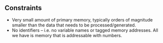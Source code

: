## Constraints

- Very small amount of primary memory, typically orders of magnitude smaller than the data that needs to be processed/generated.
- No identifiers – i.e. no variable names or tagged memory addresses. All we have is memory that is addressable with numbers.
